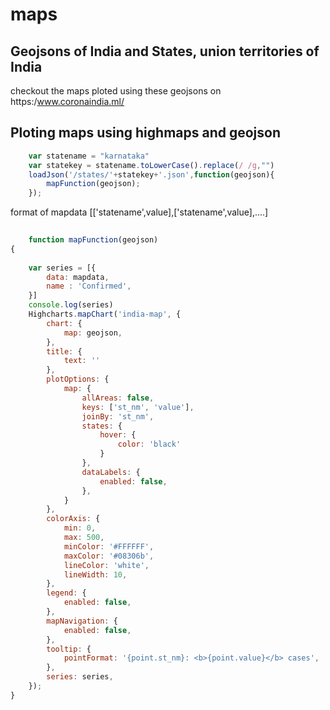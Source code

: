 # maps
## Geojsons of India and States, union territories of India

checkout the maps ploted using these geojsons on https:/www.coronaindia.ml/

## Ploting maps using highmaps and geojson

```javascript
    var statename = "karnataka"
    var statekey = statename.toLowerCase().replace(/ /g,"")
    loadJson('/states/'+statekey+'.json',function(geojson){
        mapFunction(geojson);
    });
```
format of mapdata 
[['statename',value],['statename',value],....]
```javascript
    
    function mapFunction(geojson)
{
    
    var series = [{
        data: mapdata,
        name : 'Confirmed',
    }]
    console.log(series)
    Highcharts.mapChart('india-map', {
        chart: {
            map: geojson,
        },
        title: {
            text: ''
        },
        plotOptions: {
            map: {
                allAreas: false,
                keys: ['st_nm', 'value'],
                joinBy: 'st_nm',
                states: {
                    hover: {
                        color: 'black'
                    }
                },
                dataLabels: {
                    enabled: false,
                },
            }
        },
        colorAxis: {
            min: 0,
            max: 500,
            minColor: '#FFFFFF',
            maxColor: '#08306b',
            lineColor: 'white',
            lineWidth: 10,
        },
        legend: {
            enabled: false,
        },
        mapNavigation: {
            enabled: false,
        },
        tooltip: {
            pointFormat: '{point.st_nm}: <b>{point.value}</b> cases',
        },
        series: series,
    });
}
```
